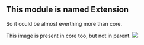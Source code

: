 This module is named Extension
-

So it could be almost everthing more than core.

This image is present in core too, but not in parent.
![](images/guinea-pig-mirror.jpeg)

